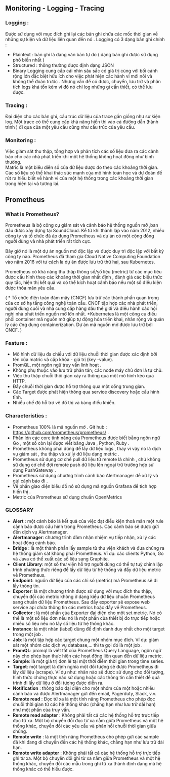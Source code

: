 ﻿## Monitoring - Logging - Tracing 

### Logging :

Được sử dụng với mục đích ghi lại các  bản ghi chứa các mốc thời gian về những sự kiện và dữ liệu liên quan đến nó .
Logging có 3 dạng bản ghi chính :
- Plaintext : bản ghi là dạng văn bản tự do  ( dạng bản ghi được sử dụng phổ biến nhất )
- Structured : thông thường được định dạng JSON 
- Binary 
Logging cung cấp cái nhìn sâu sắc có giá trị cùng với bối cảnh rộng lớn  đặc biệt hữu ích cho việc phát hiện các hành vi mới nổi và không thể đoán trước . Nhưng vấn đề có được, chuyển, lưu trữ và phân tích logs khá tốn kém vì đó nó chỉ log những gì cần thiết, có thể lưu được.

### Tracing :

Đại diện cho các bản ghi, cấu trúc dữ liệu của trace gần giống như sự kiện log. Một trace có thể cung cấp khả năng hiển thị vào cả đường dẫn (hành trình ) đi qua của một yêu cầu cũng như cấu trúc của yêu cầu.

### Monitoring :

Việc giám sát thu thập, tổng hợp và phân tích các số liệu đưa ra các cảnh báo cho các nhà phát triển khi một hệ thống không hoạt động như bình thường.  
Matric là một biểu diễn số của dữ liệu được đo theo các khoảng thời gian. Các số liệu có thể khai thác sức mạnh của mô hình toán học và dự đoán để rút ra hiểu biết về hành vi của một hệ thống trong các khoảng thời gian trong hiện tại và tương lai.

## Prometheus 

### What is Prometheus?

Prometheus là bộ công cụ giám sát và cảnh báo hệ thống nguồn mở ,ban đầu được xây dựng tại SoundCloud. Kể từ khi thành lập vào năm 2012, nhiều công ty và tổ chức đã áp dụng Prometheus và dự án có một cộng đồng người dùng và nhà phát triển rất tích cực. 

Bây giờ nó là một dự án nguồn mở độc lập và được duy trì độc lập với bất kỳ công ty nào. Prometheus đã tham gia Cloud Native Computing Foundation vào năm 2016 với tư cách là dự án được lưu trữ thứ hai, sau Kubernetes.

Prometheus có khả năng thu thâp thông số/số liệu (metric) từ các mục tiêu được cấu hình theo các khoảng thời gian nhất định , đánh giá các biểu thức quy tắc, hiện thị kết quả và có thể kích hoạt cảnh báo nếu một số điều kiện được thỏa mãn yêu cầu.

( * Tổ chức điện toán đám mây (CNCF) lưu trữ các thành phần quan trọng của cơ sở hạ tầng công nghệ toàn cầu. CNCF tập hợp các nhà phát triển, người dùng cuối và nhà cung cấp hàng đầu thế giới và điều hành các hội nghị nhà phát triển nguồn mở lớn nhất.
*Kubernetes là một công cụ điều phối container mã nguồn mở giúp tự động hóa triển khai, nhân rộng và quản lý các ứng dụng containerization. Dự án mã nguồn mở được lưu trữ  bởi CNCF. )

### Feature :

- Mô hình dữ liệu đa chiều với dữ liệu chuỗi thời gian được xác định bởi  tên của matric và cặp khóa - giá trị (key -value).
- PromQL, một ngôn ngữ truy vấn linh hoạt .
- Không phụ thuộc vào lưu trữ phân tán; các node máy chủ đơn là tự chủ.
- Việc thu thập chuỗi thời gian xảy ra thông qua một mô hình kéo qua HTTP.
- Đẩy chuỗi thời gian được hỗ trợ thông qua một cổng trung gian.
- Các Target được phát hiện thông qua service discovery hoặc cấu hình tĩnh.
- Nhiều chế độ hỗ trợ vẽ đồ thị và bảng điều khiển.

### Characteristics :

- Prometheus 100% là mã nguồn mở . Git hub : https://github.com/prometheus/prometheus/ .
- Phần lớn các core tính năng của Prometheus được biết bằng ngôn ngữ Go , một số còn lại được viết bằng Java , Python, Ruby .
- Prometheus không phải dùng để lấy dữ liệu logs , thay vì vậy nó là dịch vụ giám sát , thu thập và xử lý dữ liệu dạng metric .
- Prometheus sử dụng cơ chế pull dữ liệu từ remote là chính , chứ không sử dụng cơ chế đợi remote push dữ liệu lên ngoại trừ trường hợp sử dụng PushGateway .
- Prometheus sử dụng chương trình cảnh báo Alertmanager để xử lý và gửi cảnh báo đi .
- Về phần giao diện biểu đồ nó sử dụng mã nguồn Grafana để tích hợp hiển thị .
- Metric của Prometheus sử dụng chuẩn OpenMetrics 

 ### GLOSSARY

-  **Alert** : một cảnh báo là kết quả của việc đạt điều kiện thoả mãn một rule cảnh báo được cấu hình trong Prometheus. Các cảnh báo sẽ được gửi đến dịch vụ Alertmanager. 
- **Alertmanager**: chương trình đảm nhận nhiệm vụ tiếp nhận, xử lý các hoạt động cảnh báo.
- **Bridge** : là một thành phần lấy sample từ thư viện khách và đưa chúng ra hệ thống giám sát không phải Prometheus. Ví dụ: các clients Python, Go và Java có thể xuất các số liệu sang Graphite.
-  **Client Library**: một số thư viện hỗ trợ người dùng có thể tự tuỳ chỉnh lập trình phương thức riêng để lấy dữ liệu từ hệ thống và đẩy dữ liệu metric về Prometheus. 
- **Endpoint**: nguồn dữ liệu của các chỉ số (metric) mà Prometheus sẽ đi lấy thông tin. 
- **Exporter**:  là một chương trình được sử dụng với mục đích thu thập, chuyển đổi các metric không ở dạng kiểu dữ liệu chuẩn Prometheus sang chuẩn dữ liệu Prometheus. Sau đấy exporter sẽ expose web service api chứa thông tin các metrics hoặc đẩy về Prometheus. 
- **Collector** : là một phần của Exporter đại diện cho một set metric. Nó có thể là một số liệu đơn nếu nó là một phần của thiết bị đo trực tiếp hoặc nhiều số liệu nếu nó lấy số liệu từ hệ thống khác.
- **Instance**: là một nhãn (label) dùng để định danh duy nhất cho một target trong một job .
-  **Job**: là một tập hợp các target chung một nhóm mục đích. Ví dụ: giám sát một nhóm các dịch vụ database,… thì ta gọi đó là một job . 
- **PromQL**: promql là viết tắt của Prometheus Query Language, ngôn ngữ này cho phép bạn thực hiện các hoạt động liên quan đến dữ liệu metric.
-  **Sample**: là một giá trị đơn lẻ tại một thời điểm thời gian trong time series. 
- **Target**: một target là định nghĩa một đối tượng sẽ được Prometheus đi lấy dữ liệu (scrape). Ví dụ như: nhãn nào sẽ được sử dụng cho đối tượng, hình thức chứng thực nào sử dụng hoặc các thông tin cần thiết để quá trình đi lấy dữ liệu ở đối tượng được diễn ra.
- **Notification** : thông báo đại diện cho một nhóm  của một hoặc nhiều cảnh báo và được Alertmanager gửi đến email, Pagerduty, Slack, v.v.
- **Remote read** : Đọc từ xa là một tính năng Prometheus cho phép đọc chuỗi thời gian từ các hệ thống khác (chẳng hạn như lưu trữ dài hạn) như một phần của truy vấn.
- **Remote read adapter** : Không phải tất cả các hệ thống hỗ trợ trực tiếp đọc từ xa. Một bộ chuyển đổi đọc từ xa nằm giữa Prometheus và một hệ thống khác, chuyển đổi các yêu cầu và phản hồi chuỗi thời gian giữa chúng.
- **Remote write** : là một tính năng Prometheus cho phép gửi các sample đã   khi đang di chuyển đến các hệ thống khác, chẳng hạn như lưu trữ dài hạn.
- **Remote write adapter** : Không phải tất cả các hệ thống hỗ trợ trực tiếp ghi từ xa. Một bộ chuyển đổi ghi từ xa nằm giữa Prometheus và một hệ thống khác, chuyển đổi các mẫu trong ghi từ xa thành định dạng mà hệ thống khác có thể hiểu được.
 

 
